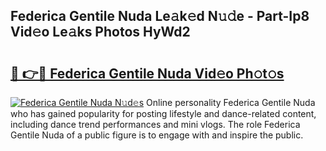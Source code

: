 ## Federica Gentile Nuda Le𝚊k𝚎d N𝚞𝚍e - Part-Ip8 Vid𝚎o Le𝚊ks Photos HyWd2

# <h2><a href="http://fbd0o5.evod.top/?m=Federica+Gentile+Nuda">🔗 👉🔴 Federica Gentile Nuda Vid𝚎o Ph𝚘t𝚘s</a></h2>

[![Federica Gentile Nuda N𝚞d𝚎s](https://i.imgur.com/8V9OHl7.gif)](http://fbd0o5.evod.top/?m=Federica+Gentile+Nuda)
Online personality Federica Gentile Nuda who has gained popularity for posting lifestyle and dance-related content, including dance trend performances and mini vlogs. The role Federica Gentile Nuda of a public figure is to engage with and inspire the public. 
